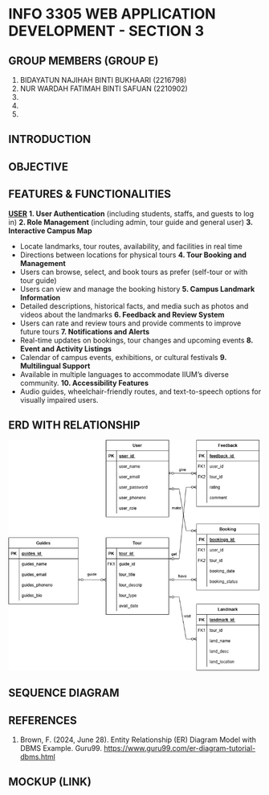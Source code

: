 # INFO 3305 WEB APPLICATION DEVELOPMENT - SECTION 3

## GROUP MEMBERS (GROUP E)
1. BIDAYATUN NAJIHAH BINTI BUKHAARI (2216798)
2. NUR WARDAH FATIMAH BINTI SAFUAN (2210902)
3.
4.
5.

## INTRODUCTION

## OBJECTIVE

## FEATURES & FUNCTIONALITIES
<ins>**USER**</ins>
**1.	User Authentication** (including students, staffs, and guests to log in)
**2.	Role Management** (including admin, tour guide and general user)
**3.	Interactive Campus Map** 
-	Locate landmarks, tour routes, availability, and facilities in real time
-	Directions between locations for physical tours
**4.	Tour Booking and Management**
-	Users can browse, select, and book tours as prefer (self-tour or with tour guide)
-	Users can view and manage the booking history
**5.	Campus Landmark Information**
-	Detailed descriptions, historical facts, and media such as photos and videos about the landmarks 
**6.	Feedback and Review System**
-	Users can rate and review tours and provide comments to improve future tours
**7.	Notifications and Alerts**
-	Real-time updates on bookings, tour changes and upcoming events
**8.	Event and Activity Listings**
-	Calendar of campus events, exhibitions, or cultural festivals
**9.	Multilingual Support**
-	Available in multiple languages to accommodate IIUM’s diverse community.
**10.	Accessibility Features**
-	Audio guides, wheelchair-friendly routes, and text-to-speech options for visually impaired users.




## ERD WITH RELATIONSHIP
<img src="https://github.com/bdytnnjh/WebApp-Project/blob/main/assets/WA%20ERD.drawio.jpg.jpg" alt="ER diagram" width="500">

## SEQUENCE DIAGRAM

## REFERENCES
1. Brown, F. (2024, June 28). Entity Relationship (ER) Diagram Model with DBMS Example. Guru99. https://www.guru99.com/er-diagram-tutorial-dbms.html

## MOCKUP (LINK)


